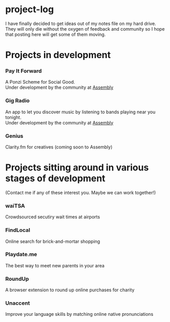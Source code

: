 project-log
===========

I have finally decided to get ideas out of my notes file on my hard drive. They will only die without the oxygen of feedback and community so I hope that posting here will get some of them moving.

# Projects in development

### Pay It Forward

A Ponzi Scheme for Social Good.  
Under development by the community at [Assembly](http://assembly.com/pay-it-forward)

### Gig Radio

An app to let you discover music by listening to bands playing near you tonight.  
Under development by the community at [Assembly](http://assembly.com/gig-radio)

### Genius

Clarity.fm for creatives (coming soon to Assembly)


# Projects sitting around in various stages of development
(Contact me if any of these interest you. Maybe we can work together!)

### waiTSA

Crowdsourced secutiry wait times at airports

### FindLocal

Online search for brick-and-mortar shopping

### Playdate.me

The best way to meet new parents in your area

### RoundUp

A browser extension to round up online purchases for charity

### Unaccent

Improve your language skills by matching online native pronunciations
